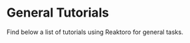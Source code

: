 # General Tutorials

Find below a list of tutorials using Reaktoro for general tasks.

```{tableofcontents}
```
